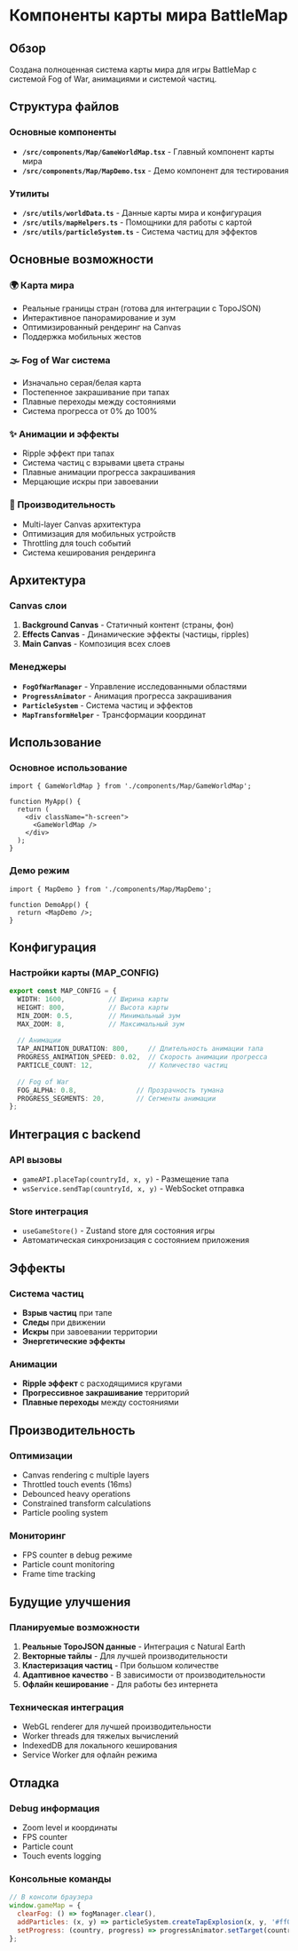 # Компоненты карты мира BattleMap

## Обзор

Создана полноценная система карты мира для игры BattleMap с системой Fog of War, анимациями и системой частиц.

## Структура файлов

### Основные компоненты

- **`/src/components/Map/GameWorldMap.tsx`** - Главный компонент карты мира
- **`/src/components/Map/MapDemo.tsx`** - Демо компонент для тестирования

### Утилиты

- **`/src/utils/worldData.ts`** - Данные карты мира и конфигурация
- **`/src/utils/mapHelpers.ts`** - Помощники для работы с картой
- **`/src/utils/particleSystem.ts`** - Система частиц для эффектов

## Основные возможности

### 🌍 Карта мира
- Реальные границы стран (готова для интеграции с TopoJSON)
- Интерактивное панорамирование и зум
- Оптимизированный рендеринг на Canvas
- Поддержка мобильных жестов

### 🌫️ Fog of War система
- Изначально серая/белая карта
- Постепенное закрашивание при тапах
- Плавные переходы между состояниями
- Система прогресса от 0% до 100%

### ✨ Анимации и эффекты
- Ripple эффект при тапах
- Система частиц с взрывами цвета страны
- Плавные анимации прогресса закрашивания
- Мерцающие искры при завоевании

### 🚀 Производительность
- Multi-layer Canvas архитектура
- Оптимизация для мобильных устройств
- Throttling для touch событий
- Система кеширования рендеринга

## Архитектура

### Canvas слои
1. **Background Canvas** - Статичный контент (страны, фон)
2. **Effects Canvas** - Динамические эффекты (частицы, ripples)
3. **Main Canvas** - Композиция всех слоев

### Менеджеры
- **`FogOfWarManager`** - Управление исследованными областями
- **`ProgressAnimator`** - Анимация прогресса закрашивания
- **`ParticleSystem`** - Система частиц и эффектов
- **`MapTransformHelper`** - Трансформации координат

## Использование

### Основное использование
```tsx
import { GameWorldMap } from './components/Map/GameWorldMap';

function MyApp() {
  return (
    <div className="h-screen">
      <GameWorldMap />
    </div>
  );
}
```

### Демо режим
```tsx
import { MapDemo } from './components/Map/MapDemo';

function DemoApp() {
  return <MapDemo />;
}
```

## Конфигурация

### Настройки карты (MAP_CONFIG)
```typescript
export const MAP_CONFIG = {
  WIDTH: 1600,           // Ширина карты
  HEIGHT: 800,           // Высота карты
  MIN_ZOOM: 0.5,         // Минимальный зум
  MAX_ZOOM: 8,           // Максимальный зум
  
  // Анимации
  TAP_ANIMATION_DURATION: 800,     // Длительность анимации тапа
  PROGRESS_ANIMATION_SPEED: 0.02,  // Скорость анимации прогресса
  PARTICLE_COUNT: 12,              // Количество частиц
  
  // Fog of War
  FOG_ALPHA: 0.8,               // Прозрачность тумана
  PROGRESS_SEGMENTS: 20,        // Сегменты анимации
};
```

## Интеграция с backend

### API вызовы
- `gameAPI.placeTap(countryId, x, y)` - Размещение тапа
- `wsService.sendTap(countryId, x, y)` - WebSocket отправка

### Store интеграция
- `useGameStore()` - Zustand store для состояния игры
- Автоматическая синхронизация с состоянием приложения

## Эффекты

### Система частиц
- **Взрыв частиц** при тапе
- **Следы** при движении
- **Искры** при завоевании территории
- **Энергетические эффекты**

### Анимации
- **Ripple эффект** с расходящимися кругами
- **Прогрессивное закрашивание** территорий
- **Плавные переходы** между состояниями

## Производительность

### Оптимизации
- Canvas rendering с multiple layers
- Throttled touch events (16ms)
- Debounced heavy operations
- Constrained transform calculations
- Particle pooling system

### Мониторинг
- FPS counter в debug режиме
- Particle count monitoring
- Frame time tracking

## Будущие улучшения

### Планируемые возможности
1. **Реальные TopoJSON данные** - Интеграция с Natural Earth
2. **Векторные тайлы** - Для лучшей производительности
3. **Кластеризация частиц** - При большом количестве
4. **Адаптивное качество** - В зависимости от производительности
5. **Офлайн кеширование** - Для работы без интернета

### Техническая интеграция
- WebGL renderer для лучшей производительности
- Worker threads для тяжелых вычислений
- IndexedDB для локального кеширования
- Service Worker для офлайн режима

## Отладка

### Debug информация
- Zoom level и координаты
- FPS counter
- Particle count
- Touch events logging

### Консольные команды
```javascript
// В консоли браузера
window.gameMap = {
  clearFog: () => fogManager.clear(),
  addParticles: (x, y) => particleSystem.createTapExplosion(x, y, '#ff0000'),
  setProgress: (country, progress) => progressAnimator.setTarget(country, progress)
};
```